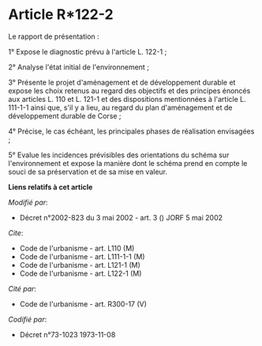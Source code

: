# Article R*122-2

Le rapport de présentation :

1° Expose le diagnostic prévu à l'article L. 122-1 ;

2° Analyse l'état initial de l'environnement ;

3° Présente le projet d'aménagement et de développement durable et expose les choix retenus au regard des objectifs et des
principes énoncés aux articles L. 110 et L. 121-1 et des dispositions mentionnées à l'article L. 111-1-1 ainsi que, s'il y a
lieu, au regard du plan d'aménagement et de développement durable de Corse ;

4° Précise, le cas échéant, les principales phases de réalisation envisagées ;

5° Evalue les incidences prévisibles des orientations du schéma sur l'environnement et expose la manière dont le schéma prend
en compte le souci de sa préservation et de sa mise en valeur.

**Liens relatifs à cet article**

_Modifié par_:

  - Décret n°2002-823 du 3 mai 2002 - art. 3 () JORF 5 mai 2002

_Cite_:

  - Code de l'urbanisme - art. L110 (M)
  - Code de l'urbanisme - art. L111-1-1 (M)
  - Code de l'urbanisme - art. L121-1 (M)
  - Code de l'urbanisme - art. L122-1 (M)

_Cité par_:

  - Code de l'urbanisme - art. R300-17 (V)

_Codifié par_:

  - Décret n°73-1023 1973-11-08
